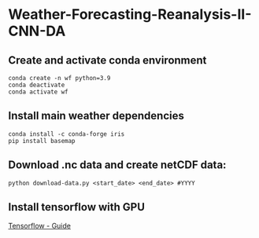 # Weather-Forecasting-Reanalysis-II-CNN-DA

## Create and activate conda environment

```
conda create -n wf python=3.9
conda deactivate
conda activate wf
```

## Install main weather dependencies

```
conda install -c conda-forge iris
pip install basemap
```

## Download .nc data and create netCDF data:

```
python download-data.py <start_date> <end_date> #YYYY
```

## Install tensorflow with GPU
[Tensorflow - Guide](https://www.tensorflow.org)
